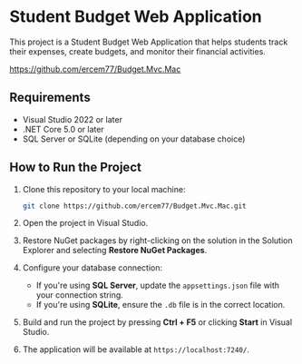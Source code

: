 # Student Budget Web Application

This project is a Student Budget Web Application that helps students track their expenses, create budgets, and monitor their financial activities.



https://github.com/ercem77/Budget.Mvc.Mac 

## Requirements
- Visual Studio 2022 or later
- .NET Core 5.0 or later
- SQL Server or SQLite (depending on your database choice)


## How to Run the Project

1. Clone this repository to your local machine:
    ```bash
    git clone https://github.com/ercem77/Budget.Mvc.Mac.git
    ```

2. Open the project in Visual Studio.

3. Restore NuGet packages by right-clicking on the solution in the Solution Explorer and selecting **Restore NuGet Packages**.

4. Configure your database connection:
    - If you're using **SQL Server**, update the `appsettings.json` file with your connection string.
    - If you're using **SQLite**, ensure the `.db` file is in the correct location.

5. Build and run the project by pressing **Ctrl + F5** or clicking **Start** in Visual Studio.

6. The application will be available at `https://localhost:7240/`.
